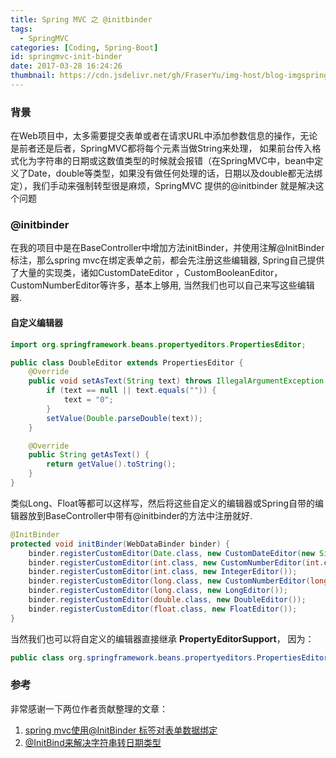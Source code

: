 ```yaml
---
title: Spring MVC 之 @initbinder
tags:
  - SpringMVC
categories: [Coding, Spring-Boot]
id: springmvc-init-binder
date: 2017-03-28 16:24:26
thumbnail: https://cdn.jsdelivr.net/gh/FraserYu/img-host/blog-imgspringbootannotation.png
---
```


### 背景
在Web项目中，太多需要提交表单或者在请求URL中添加参数信息的操作，无论是前者还是后者，SpringMVC都将每个元素当做String来处理， 如果前台传入格式化为字符串的日期或这数值类型的时候就会报错（在SpringMVC中，bean中定义了Date，double等类型，如果没有做任何处理的话，日期以及double都无法绑定），我们手动来强制转型很是麻烦，SpringMVC 提供的@initbinder 就是解决这个问题

### @initbinder
在我的项目中是在BaseController中增加方法initBinder，并使用注解@InitBinder标注，那么spring mvc在绑定表单之前，都会先注册这些编辑器, Spring自己提供了大量的实现类，诸如CustomDateEditor ，CustomBooleanEditor，CustomNumberEditor等许多，基本上够用, 当然我们也可以自己来写这些编辑器.


<!-- more -->

#### 自定义编辑器
```java
import org.springframework.beans.propertyeditors.PropertiesEditor;  

public class DoubleEditor extends PropertiesEditor {    
	@Override    
	public void setAsText(String text) throws IllegalArgumentException {    
		if (text == null || text.equals("")) {    
			text = "0";    
		}    
		setValue(Double.parseDouble(text));    
	}    

	@Override    
	public String getAsText() {    
		return getValue().toString();    
	}    
}  
```	

类似Long、Float等都可以这样写，然后将这些自定义的编辑器或Spring自带的编辑器放到BaseController中带有@initbinder的方法中注册就好.
```java
@InitBinder    
protected void initBinder(WebDataBinder binder) {    
	binder.registerCustomEditor(Date.class, new CustomDateEditor(new SimpleDateFormat("yyyy-MM-dd HH:mm:ss"), true));    
	binder.registerCustomEditor(int.class, new CustomNumberEditor(int.class, true));    
	binder.registerCustomEditor(int.class, new IntegerEditor());    
	binder.registerCustomEditor(long.class, new CustomNumberEditor(long.class, true));  
	binder.registerCustomEditor(long.class, new LongEditor());    
	binder.registerCustomEditor(double.class, new DoubleEditor());    
	binder.registerCustomEditor(float.class, new FloatEditor());    
}  
```

当然我们也可以将自定义的编辑器直接继承 **PropertyEditorSupport**， 因为：

```java
public class org.springframework.beans.propertyeditors.PropertiesEditor extends java.beans.PropertyEditorSupport {  	
```

### 参考
非常感谢一下两位作者贡献整理的文章：
1. [spring mvc使用@InitBinder 标签对表单数据绑定](http://blog.csdn.net/axin66ok/article/details/17938095#)
2. [@InitBind来解决字符串转日期类型](http://www.cnblogs.com/shenxiaoquan/p/5753351.html)
